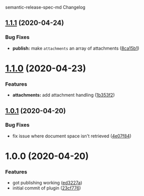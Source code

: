 semantic-release-spec-md Changelog

## [1.1.1](https://github.com/michaelmccord/semantic-release-confluence/compare/v1.1.0...v1.1.1) (2020-04-24)


### Bug Fixes

* **publish:** make `attachments` an array of attachments ([8ca15b1](https://github.com/michaelmccord/semantic-release-confluence/commit/8ca15b1d74e0df673d96079132cac9fcbea422a0))

# [1.1.0](https://github.com/michaelmccord/semantic-release-confluence/compare/v1.0.1...v1.1.0) (2020-04-23)


### Features

* **attachments:** add attachment handling ([1b353f2](https://github.com/michaelmccord/semantic-release-confluence/commit/1b353f2b5dfd68450b2676975db334d7a129bbe0))

## [1.0.1](https://github.com/michaelmccord/semantic-release-confluence/compare/v1.0.0...v1.0.1) (2020-04-20)


### Bug Fixes

* fix issue where document space isn't retrieved ([4e07f84](https://github.com/michaelmccord/semantic-release-confluence/commit/4e07f84890f81f8e5c4397ba68f6ba3713e9b917))

# 1.0.0 (2020-04-20)


### Features

* got publishing working ([ed3227a](https://github.com/michaelmccord/semantic-release-confluence/commit/ed3227a72891ebb0648ffa8f503439a3c0272218))
* initial commit of plugin ([23cf776](https://github.com/michaelmccord/semantic-release-confluence/commit/23cf77629c656a6ece93da3567b318ed26553efd))
